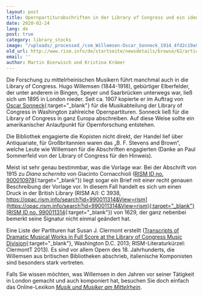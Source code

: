```yaml
---
layout: post
title: Opernpartiturabschriften in der Library of Congress und ein identifizierter Kopist
date: 2020-02-24
lang: de
post: true
category: library_stocks
image: "/uploads/_processed_/csm_Willemsen-Oscar_Sonneck_1914_4fd2c19a9c.png"
old_url: http://www.rism.info/de/startseite/newsdetails/browse/62/article/64/copies-of-opera-scores-at-the-library-of-congress-and-an-identified-copyist.html
email: ''
author: Martin Bierwisch und Kristina Krämer
---
```



Die Forschung zu mittelrheinischen Musikern führt manchmal auch in die Library of Congress. Hugo Willemsen (1844-1918), gebürtiger Elberfelder, der unter anderem in Bingen, Speyer und Saarbrücken unterwegs war, ließ sich um 1895 in London nieder. Seit ca. 1907 kopierte er im Auftrag von [Oscar Sonneck](https://en.wikipedia.org/wiki/Oscar_Sonneck){:target="_blank"} für die Musikabteilung der Library of Congress in Washington zahlreiche Opernpartituren. Sonneck ließ für die Library of Congress in ganz Europa abschreiben. Auf diese Weise sollte ein amerikanischer Anlaufpunkt für Opernforschung entstehen.

Die Bibliothek engagierte die Kopisten nicht direkt, der Handel lief über Antiquariate, für Großbritannien waren das „B. F. Stevens and Brown“, welche Leute wie Willemsen für die Abschriften engagierten (Danke an Paul Sommerfeld von der Library of Congress für den Hinweis).

Meist ist sehr genau bestimmbar, was die Vorlage war. Bei der Abschrift von 1915 zu _Diana schernita_ von Giacinto Cornacchioli ([RISM ID no. 900010978](https://opac.rism.info/search?id=900010978&View=rism){:target="_blank"}) liegt sogar ein Brief mit einer recht genauen Beschreibung der Vorlage vor. In diesem Fall handelt es sich um einen Druck in der British Library (RISM A/I: C 3938, [https://opac.rism.info/search?id=990011314&View=rism](https://opac.rism.info/search?id=990011314&View=rism){:target="_blank"}[RISM ID no. 990011314](https://opac.rism.info/search?id=990011314&View=rism){:target="_blank"}) von 1629, der ganz nebenbei bemerkt seine Signatur nicht einmal geändert hat.

Eine Liste der Partituren hat Susan J. Clermont erstellt ([Transcripts of Dramatic Musical Works in Full Score at the Library of Congress Music Division](https://www.loc.gov/rr/perform/fabiblgds.html){:target="_blank"}, Washington D.C. 2013; RISM-Literaturkürzel: ClermontT 2013). Es sind vor allem Opern des 18. Jahrhunderts, die Willemsen aus britischen Bibliotheken abschrieb, italienische Komponisten sind besonders stark vertreten.

Falls Sie wissen möchten, was Willemsen in den Jahren vor seiner Tätigkeit in London gemacht und auch komponiert hat, besuchen Sie doch einfach das Online-Lexikon [_Musik und Musiker am Mittelrhein_](http://mmm2.mugemir.de/doku.php?id=willemsen).



<script type="text/javascript">var switchTo5x=true;</script><script type="text/javascript" src="http://w.sharethis.com/button/buttons.js"></script><script type="text/javascript">stLight.options({publisher: "9b601438-1ce1-49d8-bfd7-9cff5df54c17", doNotHash: false, doNotCopy: false, hashAddressBar: false});</script>